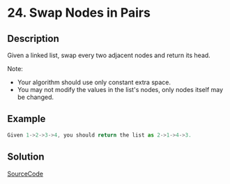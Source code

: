 # 24. Swap Nodes in Pairs

## Description

Given a linked list, swap every two adjacent nodes and return its head.

Note:

* Your algorithm should use only constant extra space.
* You may not modify the values in the list's nodes, only nodes itself may be changed.

## Example

```javascript
Given 1->2->3->4, you should return the list as 2->1->4->3.
```

## Solution

[SourceCode](./solution.js)